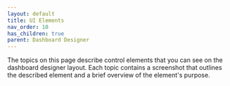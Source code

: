 ```yaml
---
layout: default
title: UI Elements
nav_order: 10
has_children: true
parent: Dashboard Designer
---
```

The topics on this page describe control elements that you can see on the dashboard designer layout. Each topic contains a screenshot that outlines the described element and a brief overview of the element's purpose.
